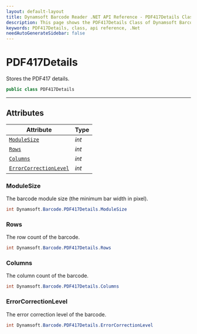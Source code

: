 ```yaml
---
layout: default-layout
title: Dynamsoft Barcode Reader .NET API Reference - PDF417Details Class
description: This page shows the PDF417Details Class of Dynamsoft Barcode Reader for .NET SDK.
keywords: PDF417Details, class, api reference, .Net
needAutoGenerateSidebar: false
---
```



# PDF417Details
Stores the PDF417 details.

```C#
public class PDF417Details
```  
  
---
  

## Attributes
  
| Attribute | Type |
|---------- | ---- |
| [`ModuleSize`](#modulesize) | *int* |
| [`Rows`](#rows) | *int* |
| [`Columns`](#columns) | *int* |
| [`ErrorCorrectionLevel`](#errorcorrectionlevel) | *int* |


### ModuleSize
The barcode module size (the minimum bar width in pixel).

```C#
int Dynamsoft.Barcode.PDF417Details.ModuleSize
```

### Rows
The row count of the barcode.

```C#
int Dynamsoft.Barcode.PDF417Details.Rows
```

### Columns
The column count of the barcode.

```C#
int Dynamsoft.Barcode.PDF417Details.Columns
```

### ErrorCorrectionLevel
The error correction level of the barcode.

```C#
int Dynamsoft.Barcode.PDF417Details.ErrorCorrectionLevel
```
